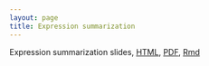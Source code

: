 ```yaml
---
layout: page
title: Expression summarization
---
```


Expression summarization slides, [HTML](/BIOS567/assets/presentation_Summarization/presentation_Summarization.html), [PDF](/BIOS567/assets/presentation_Summarization/Expression_summarization.pdf), [Rmd](/BIOS567/assets/presentation_Summarization/presentation_Summarization.Rmd)

